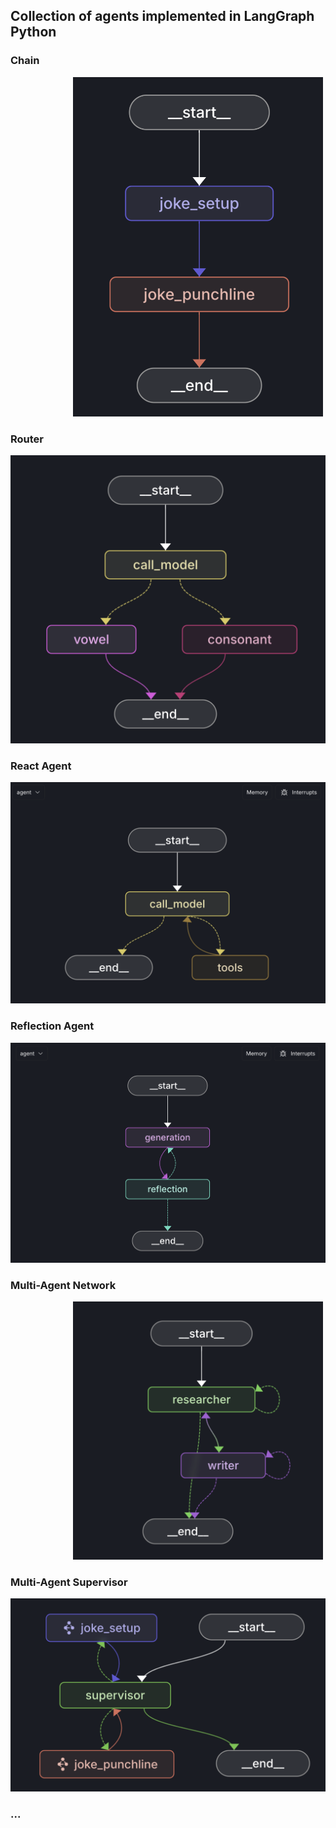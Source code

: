 ## Collection of agents implemented in LangGraph Python

### Chain
   <img src="static/chain.png" width="400" style="margin-left: 100px;">

### Router
   <img src="static/router.png" width="600">

### React Agent
   <img src="static/react%20agent.png" width="600">

### Reflection Agent
   <img src="static/reflection%20agent.png" width="600">

### Multi-Agent Network
   <img src="static/multiagent_network.png" width="400" style="margin-left: 100px;">

### Multi-Agent Supervisor
   <img src="static/multiagent_supervisor.png" width="600">


   
### ...
